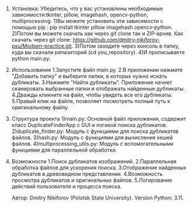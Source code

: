 1. Установка:
Убедитесь, что у вас установлены необходимые зависимости:tkinter, pillow, imagehash, opencv-python, multiprocessing.
    1)Вы можете установить эти зависимости с помощью pip : pip install tkinter pillow imagehash opencv-python.
    2)Потом вы можете скачать как через git clone так и ZIP-архив.
Как скачать через git clone: https://github.com/dmitry-nikiforov-psu/Modsen-practice.git.
    3)Потом заходите через консоль в папку, куда вы скачали репазиторий  (cd you_repository).
    4)И прописываете python main.py.

2. Использование
   1.Запустите файл main.py.
   2.В приложении нажмите "Добавить папку" и выберите папки, в которых нужно искать дубликаты.
   3.Нажмите "Найти дубликаты". Приложение начнет сканировать выбранные папки и отображать найденные дубликаты.
   4.Дважды кликните на файл, чтобы увидеть все его дубликаты.
   5.Правый клик на файле, позволяет посмотреть полный путь к оригинальному файлу.

3. Структура проекта
    1)main.py: Основной файл приложения, содержит класс DuplicateFinderApp с GUI и логикой поиска дубликатов.
    2)duplicate_finder.py: Модуль с функциями для поиска дубликатов файлов.
    3)hash.py: Модуль с функциями для вычисления хешей файлов.
    4)multiprocessing_utils.py: Модуль с вспомогательными функциями для параллельной обработки.
4. Возможности
    1.Поиск дубликатов изображений.
    2.Параллельная обработка файлов для ускорения поиска.
    3.Отображение найденных дубликатов в древовидном представлении.
    4.Возможность просмотра дубликатов и оригинальных файлов.
    5.Логирование действий пользователя и процесса поиска.


   Автор: Dmitry Nikiforov (Polotsk State University).
   Version Python: 3.11.
